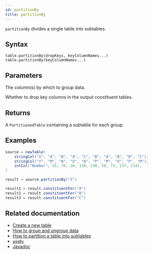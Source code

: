 ```yaml
---
id: partitionBy
title: partitionBy
---
```


`partitionBy` divides a single table into subtables.

## Syntax

```
table.partitionBy(dropKeys, keyColumnNames...)
table.partitionBy(keyColumnNames...)
```

## Parameters

<ParamTable>
<Param name="keyColumnNames" type="String...">

The column(s) by which to group data.

</Param>
<Param name="dropKeys" type="boolean">

Whether to drop key columns in the output constituent tables.

</Param>
</ParamTable>

## Returns

A `PartitionedTable` containing a subtable for each group.

## Examples

```groovy order=source,result1,result2,result3
source = newTable(
    stringCol("X", "A", "B", "A", "C", "B", "A", "B", "B", "C"),
    stringCol("Y", "M", "N", "O", "N", "P", "M", "O", "P", "M"),
    intCol("Number", 55, 76, 20, 130, 230, 50, 73, 137, 214),
)

result = source.partitionBy("X")

result1 = result.constituentFor("A")
result2 = result.constituentFor("B")
result3 = result.constituentFor("C")
```

<!--TODO: https://github.com/deephaven/deephaven.io/issues/2460 add code examples -->

## Related documentation

- [Create a new table](../../../how-to-guides/new-table.md)
- [How to group and ungroup data](../../../how-to-guides/grouping-data.md)
- [How to partition a table into subtables](../../../how-to-guides/partition-by.md)
- [`aggBy`](./aggBy.md)
- [Javadoc](<https://deephaven.io/core/javadoc/io/deephaven/engine/table/Table.html#partitionBy(java.lang.String...)>)
